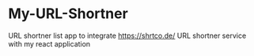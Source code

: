 # My-URL-Shortner
URL shortner list app to integrate https://shrtco.de/ URL shortner service with my react application
